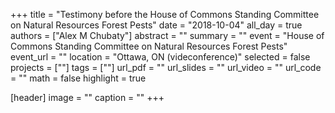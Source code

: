 +++
title = "Testimony before the House of Commons Standing Committee on Natural Resources Forest Pests"
date = "2018-10-04"
all_day = true
authors = ["Alex M Chubaty"]
abstract = ""
summary = ""
event = "House of Commons Standing Committee on Natural Resources Forest Pests"
event_url = ""
location = "Ottawa, ON (videconference)"
selected = false
projects = [""]
tags = [""]
url_pdf = ""
url_slides = ""
url_video = ""
url_code = ""
math = false
highlight = true

[header]
image = ""
caption = ""
+++
